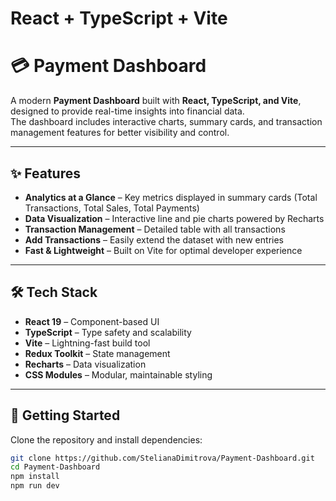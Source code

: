# React + TypeScript + Vite

# 💳 Payment Dashboard

A modern **Payment Dashboard** built with **React, TypeScript, and Vite**, designed to provide real-time insights into financial data.  
The dashboard includes interactive charts, summary cards, and transaction management features for better visibility and control.  

---

## ✨ Features

- **Analytics at a Glance** – Key metrics displayed in summary cards (Total Transactions, Total Sales, Total Payments)  
- **Data Visualization** – Interactive line and pie charts powered by Recharts  
- **Transaction Management** – Detailed table with all transactions  
- **Add Transactions** – Easily extend the dataset with new entries  
- **Fast & Lightweight** – Built on Vite for optimal developer experience  

---

## 🛠️ Tech Stack

- **React 19** – Component-based UI  
- **TypeScript** – Type safety and scalability  
- **Vite** – Lightning-fast build tool  
- **Redux Toolkit** – State management  
- **Recharts** – Data visualization  
- **CSS Modules** – Modular, maintainable styling  

 ---

## 🚀 Getting Started

Clone the repository and install dependencies:

```bash
git clone https://github.com/StelianaDimitrova/Payment-Dashboard.git
cd Payment-Dashboard
npm install
npm run dev
